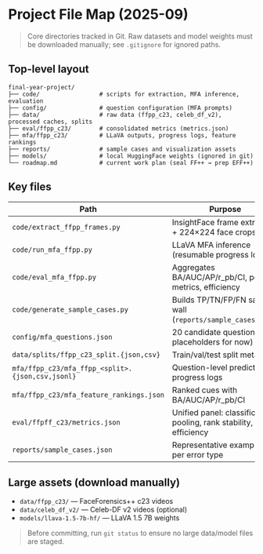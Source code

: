 ﻿# Project File Map (2025-09)

> Core directories tracked in Git. Raw datasets and model weights must be downloaded manually; see `.gitignore` for ignored paths.

## Top-level layout
```
final-year-project/
├── code/                 # scripts for extraction, MFA inference, evaluation
├── config/               # question configuration (MFA prompts)
├── data/                 # raw data (ffpp_c23, celeb_df_v2), processed caches, splits
├── eval/ffpp_c23/        # consolidated metrics (metrics.json)
├── mfa/ffpp_c23/         # LLaVA outputs, progress logs, feature rankings
├── reports/              # sample cases and visualization assets
├── models/               # local HuggingFace weights (ignored in git)
└── roadmap.md            # current work plan (seal FF++ → prep EFF++)
```

## Key files
| Path | Purpose |
|------|---------|
| `code/extract_ffpp_frames.py` | InsightFace frame extraction + 224×224 face crops |
| `code/run_mfa_ffpp.py` | LLaVA MFA inference (resumable progress logs) |
| `code/eval_mfa_ffpp.py` | Aggregates BA/AUC/AP/r_pb/CI, pooling metrics, efficiency |
| `code/generate_sample_cases.py` | Builds TP/TN/FP/FN sample wall (`reports/sample_cases.json`) |
| `config/mfa_questions.json` | 20 candidate questions (EN placeholders for now) |
| `data/splits/ffpp_c23_split.{json,csv}` | Train/val/test split metadata |
| `mfa/ffpp_c23/mfa_ffpp_<split>.{json,csv,jsonl}` | Question-level predictions & progress logs |
| `mfa/ffpp_c23/mfa_feature_rankings.json` | Ranked cues with BA/AUC/AP/r_pb/CI |
| `eval/ffpff_c23/metrics.json` | Unified panel: classification, pooling, rank stability, efficiency |
| `reports/sample_cases.json` | Representative examples per error type |

## Large assets (download manually)
- `data/ffpp_c23/` — FaceForensics++ c23 videos
- `data/celeb_df_v2/` — Celeb-DF v2 videos (optional)
- `models/llava-1.5-7b-hf/` — LLaVA 1.5 7B weights

> Before committing, run `git status` to ensure no large data/model files are staged.
